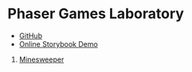 #  Phaser Games Laboratory

- [GitHub](https://github.com/Kvisaz/phaser-lab2)
- [Online Storybook Demo](https://kvisaz.github.io/phaser-lab2/storybook/index.html)


1. [Minesweeper](src/components/Minesweeper/readme.md)